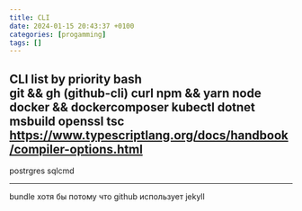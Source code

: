 ```yaml
---
title: CLI
date: 2024-01-15 20:43:37 +0100
categories: [progamming]
tags: []
---
```

CLI list by priority
bash  
git && gh (github-cli)
curl
npm && yarn
node
docker && dockercomposer
kubectl
dotnet
msbuild
openssl
tsc <https://www.typescriptlang.org/docs/handbook/compiler-options.html>
---

postrgres
sqlcmd

---
bundle хотя бы потому что github  использует jekyll